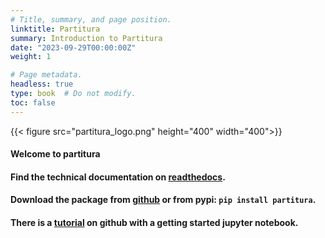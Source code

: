 ```yaml
---
# Title, summary, and page position.
linktitle: Partitura
summary: Introduction to Partitura
date: "2023-09-29T00:00:00Z"
weight: 1

# Page metadata.
headless: true
type: book  # Do not modify.
toc: false
---
```


{{< figure src="partitura_logo.png" height="400" width="400">}}

#### Welcome to partitura

#### Find the technical documentation on [readthedocs](https://partitura.readthedocs.io/en/latest/).
#### Download the package from [github](https://github.com/CPJKU/partitura) or from pypi:   ```pip install partitura```.
#### There is a [tutorial](https://github.com/CPJKU/partitura_tutorial) on github with a getting started jupyter notebook.

